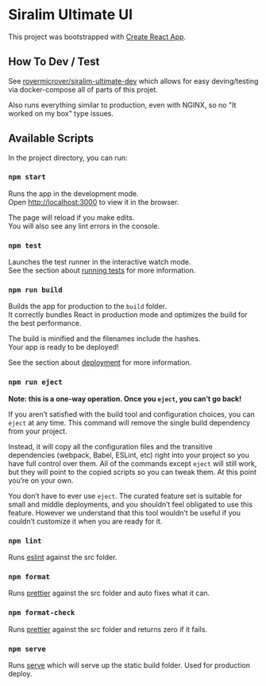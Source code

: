 # Siralim Ultimate UI

This project was bootstrapped with [Create React App](https://github.com/facebook/create-react-app).

## How To Dev / Test

See [rovermicrover/siralim-ultimate-dev](https://github.com/rovermicrover/siralim-ultimate-dev) which allows for easy deving/testing via docker-compose all of parts of this projet.

Also runs everything similar to production, even with NGINX, so no "It worked on my box" type issues.

## Available Scripts

In the project directory, you can run:

### `npm start`

Runs the app in the development mode.\
Open [http://localhost:3000](http://localhost:3000) to view it in the browser.

The page will reload if you make edits.\
You will also see any lint errors in the console.

### `npm test`

Launches the test runner in the interactive watch mode.\
See the section about [running tests](https://facebook.github.io/create-react-app/docs/running-tests) for more information.

### `npm run build`

Builds the app for production to the `build` folder.\
It correctly bundles React in production mode and optimizes the build for the best performance.

The build is minified and the filenames include the hashes.\
Your app is ready to be deployed!

See the section about [deployment](https://facebook.github.io/create-react-app/docs/deployment) for more information.

### `npm run eject`

**Note: this is a one-way operation. Once you `eject`, you can’t go back!**

If you aren’t satisfied with the build tool and configuration choices, you can `eject` at any time. This command will remove the single build dependency from your project.

Instead, it will copy all the configuration files and the transitive dependencies (webpack, Babel, ESLint, etc) right into your project so you have full control over them. All of the commands except `eject` will still work, but they will point to the copied scripts so you can tweak them. At this point you’re on your own.

You don’t have to ever use `eject`. The curated feature set is suitable for small and middle deployments, and you shouldn’t feel obligated to use this feature. However we understand that this tool wouldn’t be useful if you couldn’t customize it when you are ready for it.

### `npm lint`

Runs [eslint](https://eslint.org/) against the src folder.

### `npm format`

Runs [prettier](https://prettier.io/) against the src folder and auto fixes what it can.

### `npm format-check`

Runs [prettier](https://prettier.io/) against the src folder and returns zero if it fails.

### `npm serve`

Runs [serve](https://github.com/vercel/serve#readme) which will serve up the static build folder. Used for production deploy.
